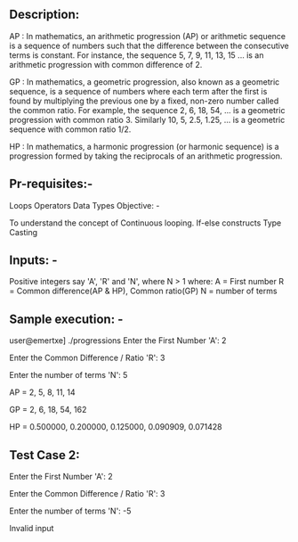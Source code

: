 ## Description:

AP :
In mathematics, an arithmetic progression (AP) or arithmetic sequence is a sequence of numbers such that the difference between the consecutive terms is constant.
For instance, the sequence 5, 7, 9, 11, 13, 15 ... is an arithmetic progression with common difference of 2.

GP :
In mathematics, a geometric progression, also known as a geometric sequence, is a sequence of numbers where each term after the first is found by multiplying the previous one by a fixed, non-zero number called the common ratio.
For example, the sequence 2, 6, 18, 54, ... is a geometric progression with common ratio 3. Similarly 10, 5, 2.5, 1.25, ... is a geometric sequence with common ratio 1/2.

HP :
 In mathematics, a harmonic progression (or harmonic sequence) is a progression formed by taking the reciprocals of an arithmetic progression.

## Pr-requisites:-

Loops
Operators
Data Types
Objective: -

To understand the concept of
Continuous looping.
If-else constructs
Type Casting

## Inputs: -

Positive integers say 'A', 'R' and 'N', where N > 1
where:
A = First number
R = Common difference(AP & HP), Common ratio(GP)
N = number of terms

## Sample execution: -

user@emertxe] ./progressions
Enter the First Number 'A': 2

Enter the Common Difference / Ratio 'R': 3

Enter the number of terms 'N': 5

AP = 2, 5, 8, 11, 14

GP = 2, 6, 18, 54, 162

HP = 0.500000, 0.200000, 0.125000, 0.090909, 0.071428

## Test Case 2:
Enter the First Number 'A': 2

Enter the Common Difference / Ratio 'R': 3

Enter the number of terms 'N': -5

Invalid input
